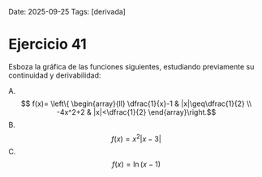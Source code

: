 Date: 2025-09-25
Tags: [derivada]

# Ejercicio 41

 
Esboza la gráfica de las funciones siguientes, estudiando previamente su continuidad y derivabilidad:

A.   $$ f(x)= \left\{ \begin{array}{ll}
 \dfrac{1}{x}-1 &  |x|\geq\dfrac{1}{2} \\
 -4x^2+2 &  |x|<\dfrac{1}{2}
\end{array}\right.$$ 
B.   $$ f(x)= x^2|x-3|$$ 
C.   $$ f(x)=  \ln (x-1)$$ 
